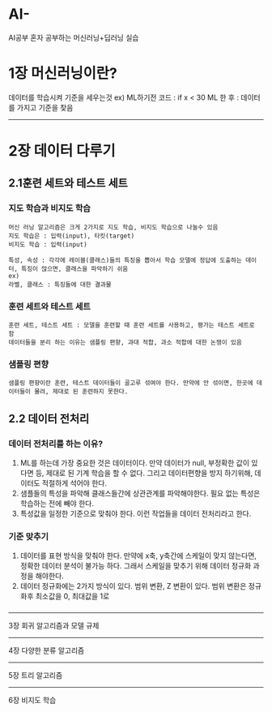 # AI-
AI공부
혼자 공부하는 머신러닝+딥러닝 실습

# 1장 머신러닝이란?

데이터를 학습시켜 기준을 세우는것 
ex) ML하기전 코드 : if x < 30
    ML 한 후 : 데이터를 가지고 기준을 찾음

***
# 2장 데이터 다루기
## 2.1훈련 세트와 테스트 세트  
### 지도 학습과 비지도 학습
    머신 러닝 알고리즘은 크게 2가지로 지도 학습, 비지도 학습으로 나눌수 있음
    지도 학습은 : 입력(input), 타킷(target) 
    비지도 학습 : 입력(input)
    
    특성, 속성 : 각각에 레이블(클래스)들의 특징을 뽑아서 학습 모델에 정답에 도출하는 데이터, 특징이 많으면, 클래스을 파악하기 쉬움
    ex) 
    라벨, 클래스 : 특징들에 대한 결과물

### 훈련 세트와 테스트 세트
    훈련 세트, 테스트 세트 : 모델을 훈련할 때 훈련 세트를 사용하고, 평가는 테스트 세트로 함
    데이터들을 분리 하는 이유는 샘플링 편향, 과대 적합, 과소 적합에 대한 논쟁이 있음   
### 샘플링 편향
    샘플링 편향이란 훈련, 테스트 데이터들이 골고루 섞여야 한다. 만약에 안 섞이면, 한곳에 데이터들이 몰려, 제대로 된 훈련하지 못한다.
    
## 2.2 데이터 전처리
    
### 데이터 전처리를 하는 이유?
1. ML를 하는데 가장 중요한 것은 데이터이다. 만약 데이터가 null, 부정확한 값이 있다면 등, 제대로 된 기계 학습을 할 수 없다. 그리고 데이터편향을 방지 하기위해, 데이터도 적절하게 석어야 한다.
2. 샘플들의 특성을 파악해 클래스들간에 상관관계를 파악해야한다. 필요 없는 특성은 학습하는 전에 빼야 한다.
3. 특성값을 일정한 기준으로 맞춰야 한다. 이런 작업들을 데이터 전처리라고 한다.
### 기준 맞추기
1. 데이터를 표현 방식을 맞춰야 한다. 만약에 x축, y축간에 스케일이 맞지 않는다면, 정확한 데이터 분석이 불가능 하다. 그래서 스케일을 맞추기 위해 데이터 정규화 과정을 해야한다.
2. 데이터 정규화에는 2가지 방식이 있다. 범위 변환, Z 변환이 있다. 범위 변환은 정규화후 최소값을 0, 최대값을 1로 
###
###
        
        
***
3장 회귀 알고리즘과 모델 규제
***
4장 다양한 분류 알고리즘
***
5장 트리 알고리즘
***
6장 비지도 학습
